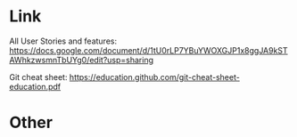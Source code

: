 # Link

All User Stories and features: https://docs.google.com/document/d/1tU0rLP7YBuYWOXGJP1x8ggJA9kSTAWhkzwsmnTbUYg0/edit?usp=sharing

Git cheat sheet: https://education.github.com/git-cheat-sheet-education.pdf

# Other